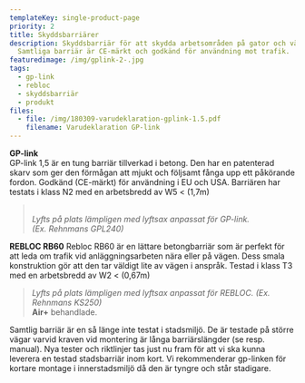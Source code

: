 ```yaml
---
templateKey: single-product-page
priority: 2
title: Skyddsbarriärer
description: Skyddsbarriär för att skydda arbetsområden på gator och väg.
  Samtliga barriär är CE-märkt och godkänd för användning mot trafik.
featuredimage: /img/gplink-2-.jpg
tags:
  - gp-link
  - rebloc
  - skyddsbarriär
  - produkt
files:
  - file: /img/180309-varudeklaration-gplink-1.5.pdf
    filename: Varudeklaration GP-link
---
```

**GP-link**\
GP-link 1,5 är en tung barriär tillverkad i betong. Den har en patenterad skarv som ger den förmågan att mjukt och följsamt fånga upp ett påkörande fordon. Godkänd (CE-märkt) för användning i EU och USA. Barriären har testats i klass N2 med en arbetsbredd av W5 < (1,7m)

> \
> *Lyfts på plats lämpligen med lyftsax anpassat för GP-link.\
> (Ex. Rehnmans GPL240)*

**REBLOC RB60**
Rebloc RB60 är en lättare betongbarriär som är perfekt för att leda om trafik vid anläggningsarbeten nära eller på vägen. Dess smala konstruktion gör att den tar väldigt lite av vägen i anspråk. Testad i klass T3 med en arbetsbredd av W2 < (0,67m)

> *Lyfts på plats lämpligen med lyftsax anpassat för REBLOC. (Ex. Rehnmans KS250)*\
> **Air+** behandlade.

Samtlig barriär är en så länge inte testat i stadsmiljö. De är testade på större vägar varvid kraven vid montering är långa barriärslängder (se resp. manual). Nya tester och riktlinjer tas just nu fram för att vi ska kunna leverera en testad stadsbarriär inom kort. Vi rekommenderar gp-linken för kortare montage i innerstadsmiljö då den är tyngre och står stadigare.